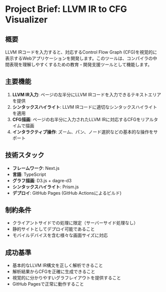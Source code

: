# Project Brief: LLVM IR to CFG Visualizer

## 概要
LLVM IRコードを入力すると、対応するControl Flow Graph (CFG)を視覚的に表示するWebアプリケーションを開発します。このツールは、コンパイラの中間表現を理解しやすくするための教育・開発支援ツールとして機能します。

## 主要機能
1. **LLVM IR入力**: ページの左半分にLLVM IRコードを入力できるテキストエリアを提供
2. **シンタックスハイライト**: LLVM IRコードに適切なシンタックスハイライトを適用
3. **CFG描画**: ページの右半分に入力されたLLVM IRに対応するCFGをリアルタイムで描画
4. **インタラクティブ操作**: ズーム、パン、ノード選択などの基本的な操作をサポート

## 技術スタック
- **フレームワーク**: Next.js
- **言語**: TypeScript
- **グラフ描画**: D3.js + dagre-d3
- **シンタックスハイライト**: Prism.js
- **デプロイ**: GitHub Pages (GitHub Actionsによるビルド)

## 制約条件
- クライアントサイドでの処理に限定（サーバーサイド処理なし）
- 静的サイトとしてデプロイ可能であること
- モバイルデバイスを含む様々な画面サイズに対応

## 成功基準
- 基本的なLLVM IR構文を正しく解析できること
- 解析結果からCFGを正確に生成できること
- 視覚的に分かりやすいグラフレイアウトを提供すること
- GitHub Pagesで正常に動作すること
